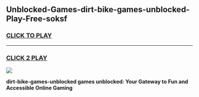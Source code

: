 
## Unblocked-Games-dirt-bike-games-unblocked-Play-Free-soksf
<h3>
<a href="https://premium76.site?title=dirt-bike-games-unblocked&ref=23A">CLICK TO PLAY</a></h3>
<hr>

<h3>
<a href="https://premium76.site?title=dirt-bike-games-unblocked&ref=23A">CLICK 2 PLAY</a>
  
</h3>

<a href="https://premium76.site?title=dirt-bike-games-unblocked&ref=23A"><img src="https://clearcache.store/games.png"></a>


**dirt-bike-games-unblocked games unblocked: Your Gateway to Fun and Accessible Online Gaming**
